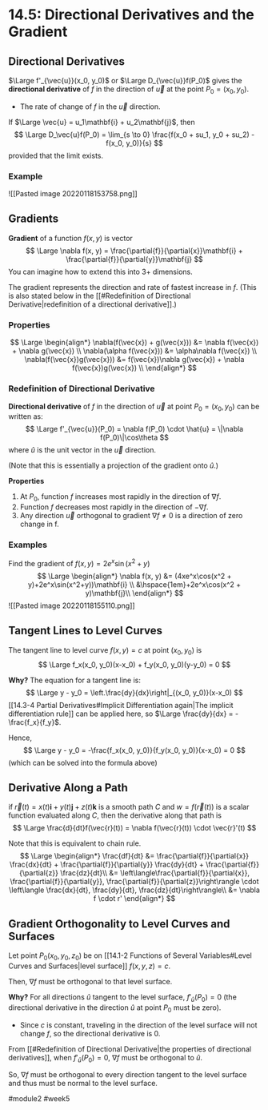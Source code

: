 # 14.5: Directional Derivatives and the Gradient

## Directional Derivatives
$\Large f'_{\vec{u}}(x_0, y_0)$ or $\Large D_{\vec{u}}f(P_0)$ gives the **directional derivative** of $f$ in the direction of $\vec{u}$ at the point $P_0 = (x_0, y_0)$.
- The rate of change of $f$ in the $\vec{u}$ direction.

If $\Large \vec{u} = u_1\mathbf{i} + u_2\mathbf{j}$, then
$$
\Large
D_\vec{u}f(P_0) = \lim_{s \to 0} \frac{f(x_0 + su_1, y_0 + su_2) - f(x_0, y_0)}{s}
$$
provided that the limit exists.

### Example
![[Pasted image 20220118153758.png]]

## Gradients
**Gradient** of a function $f(x, y)$ is vector
$$
\Large
\nabla f(x, y) = \frac{\partial{f}}{\partial{x}}\mathbf{i} + \frac{\partial{f}}{\partial{y}}\mathbf{j}
$$
You can imagine how to extend this into 3+ dimensions.

The gradient represents the direction and rate of fastest increase in $f$. (This is also stated below in the [[#Redefinition of Directional Derivative|redefinition of a directional derivative]].)

### Properties
$$
\Large
\begin{align*}
	\nabla(f(\vec{x}) + g(\vec{x})) &= \nabla f(\vec{x}) + \nabla g(\vec{x}) \\
	\nabla(\alpha f(\vec{x})) &= \alpha\nabla f(\vec{x}) \\
	\nabla(f(\vec{x})g(\vec{x})) &= f(\vec{x})\nabla g(\vec{x}) + \nabla f(\vec{x})g(\vec{x}) \\
\end{align*}
$$

### Redefinition of Directional Derivative
**Directional derivative** of $f$ in the direction of $\vec{u}$ at point $P_0 = (x_0, y_0)$ can be written as:
$$
\Large
f'_{\vec{u}}(P_0) = \nabla f(P_0) \cdot \hat{u} = \|\nabla f(P_0)\|\cos\theta
$$
where $\hat{u}$ is the unit vector in the $\vec{u}$ direction.

(Note that this is essentially a projection of the gradient onto $\hat{u}$.)

**Properties**
1. At $P_0$, function $f$ increases most rapidly in the direction of $\nabla f$.
2. Function $f$ decreases most rapidly in the direction of $-\nabla f$.
3. Any direction $\vec{u}$ orthogonal to gradient $\nabla f \neq 0$ is a direction of zero change in f.

### Examples
Find the gradient of $f(x, y) = 2e^x\sin(x^2+y)$
$$
\Large
\begin{align*}
\nabla f(x, y) &= (4xe^x\cos(x^2 + y)+2e^x\sin(x^2+y))\mathbf{i} \\
&\hspace{1em}+2e^x\cos(x^2 + y)\mathbf{j}\\
\end{align*}
$$
![[Pasted image 20220118155110.png]]
## Tangent Lines to Level Curves
The tangent line to level curve $f(x, y) = c$ at point $(x_0, y_0)$ is
$$
\Large
f_x(x_0, y_0)(x-x_0) + f_y(x_0, y_0)(y-y_0) = 0
$$

**Why?**
The equation for a tangent line is:
$$
\Large
y - y_0 = \left.\frac{dy}{dx}\right|_{(x_0, y_0)}(x-x_0)
$$
[[14.3-4 Partial Derivatives#Implicit Differentiation again|The implicit differentiation rule]] can be applied here, so $\Large \frac{dy}{dx} = -\frac{f_x}{f_y}$.

Hence,
$$
\Large
y - y_0 = -\frac{f_x(x_0, y_0)}{f_y(x_0, y_0)}(x-x_0) = 0
$$
(which can be solved into the formula above)

## Derivative Along a Path
if $\vec{r}(t) = x(t)\mathbf{i} + y(t)\mathbf{j} + z(t)\mathbf{k}$ is a smooth path $C$ and $w = f(\vec{r}(t))$ is a scalar function evaluated along $C$, then the derivative along that path is
$$
\Large
\frac{d}{dt}f(\vec{r}(t)) = \nabla f(\vec{r}(t)) \cdot \vec{r}'(t)
$$

Note that this is equivalent to chain rule.
$$
\Large
\begin{align*}
\frac{df}{dt} &= \frac{\partial{f}}{\partial{x}} \frac{dx}{dt} + \frac{\partial{f}}{\partial{y}} \frac{dy}{dt} + \frac{\partial{f}}{\partial{z}} \frac{dz}{dt}\\
&= \left\langle\frac{\partial{f}}{\partial{x}}, \frac{\partial{f}}{\partial{y}}, \frac{\partial{f}}{\partial{z}}\right\rangle \cdot \left\langle \frac{dx}{dt}, \frac{dy}{dt}, \frac{dz}{dt}\right\rangle\\
&= \nabla f \cdot r'
\end{align*}
$$

## Gradient Orthogonality to Level Curves and Surfaces
Let point $P_0(x_0, y_0, z_0)$ be on [[14.1-2 Functions of Several Variables#Level Curves and Surfaces|level surface]] $f(x, y, z) = c$.

Then, $\nabla f$ must be orthogonal to that level surface.

**Why?**
For all directions $\hat{u}$ tangent to the level surface, $f'_\hat{u}(P_0) = 0$ (the directional derivative in the direction $\hat{u}$ at point $P_0$ must be zero).
- Since $c$ is constant, traveling in the direction of the level surface will not change $f$, so the directional derivative is 0.

From [[#Redefinition of Directional Derivative|the properties of directional derivatives]], when $f'_\hat{u}(P_0) = 0$, $\nabla f$ must be orthogonal to $\hat{u}$.

So, $\nabla f$ must be orthogonal to every direction tangent to the level surface and thus must be normal to the level surface.

#module2 #week5